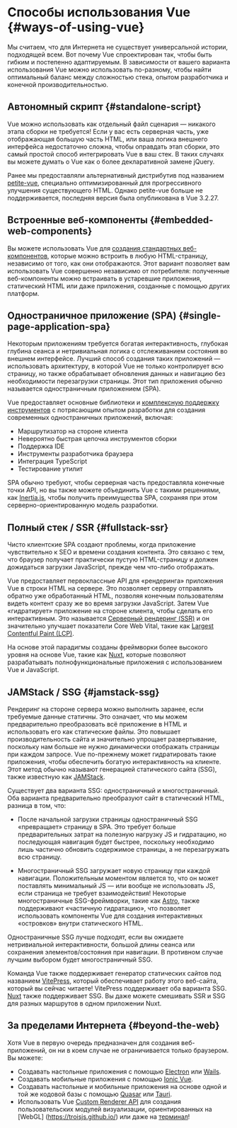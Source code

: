 # Способы использования Vue {#ways-of-using-vue}

Мы считаем, что для Интернета не существует универсальной истории, подходящей всем. Вот почему Vue спроектирован так, чтобы быть гибким и постепенно адаптируемым. В зависимости от вашего варианта использования Vue можно использовать по-разному, чтобы найти оптимальный баланс между сложностью стека, опытом разработчика и конечной производительностью.

## Автономный скрипт {#standalone-script}

Vue можно использовать как отдельный файл сценария — никакого этапа сборки не требуется! Если у вас есть серверная часть, уже отображающая большую часть HTML, или ваша логика внешнего интерфейса недостаточно сложна, чтобы оправдать этап сборки, это самый простой способ интегрировать Vue в ваш стек. В таких случаях вы можете думать о Vue как о более декларативной замене jQuery.

Ранее мы предоставляли альтернативный дистрибутив под названием [petite-vue](https://github.com/vuejs/petite-vue), специально оптимизированный для прогрессивного улучшения существующего HTML. Однако petite-vue больше не поддерживается, последняя версия была опубликована в Vue 3.2.27.

## Встроенные веб-компоненты {#embedded-web-components}

Вы можете использовать Vue для [создания стандартных веб-компонентов](/guide/extras/web-components), которые можно встроить в любую HTML-страницу, независимо от того, как они отображаются. Этот вариант позволяет вам использовать Vue совершенно независимо от потребителя: полученные веб-компоненты можно встраивать в устаревшие приложения, статический HTML или даже приложения, созданные с помощью других платформ.

## Одностраничное приложение (SPA) {#single-page-application-spa}

Некоторым приложениям требуется богатая интерактивность, глубокая глубина сеанса и нетривиальная логика с отслеживанием состояния во внешнем интерфейсе. Лучший способ создания таких приложений — использовать архитектуру, в которой Vue не только контролирует всю страницу, но также обрабатывает обновления данных и навигацию без необходимости перезагрузки страницы. Этот тип приложения обычно называется одностраничным приложением (SPA).

Vue предоставляет основные библиотеки и [комплексную поддержку инструментов](/guide/scaling-up/tooling) с потрясающим опытом разработки для создания современных одностраничных приложений, включая:

- Маршрутизатор на стороне клиента
- Невероятно быстрая цепочка инструментов сборки
- Поддержка IDE
- Инструменты разработчика браузера
- Интеграция TypeScript
- Тестирование утилит

SPA обычно требуют, чтобы серверная часть предоставляла конечные точки API, но вы также можете объединить Vue с такими решениями, как [Inertia.js](https://inertiajs.com), чтобы получить преимущества SPA, сохраняя при этом серверно-ориентированную модель разработки.

## Полный стек / SSR {#fullstack-ssr}

Чисто клиентские SPA создают проблемы, когда приложение чувствительно к SEO и времени создания контента. Это связано с тем, что браузер получает практически пустую HTML-страницу и должен дожидаться загрузки JavaScript, прежде чем что-либо отображать.

Vue предоставляет первоклассные API для «рендеринга» приложения Vue в строки HTML на сервере. Это позволяет серверу отправлять обратно уже обработанный HTML, позволяя конечным пользователям видеть контент сразу же во время загрузки JavaScript. Затем Vue «гидратирует» приложение на стороне клиента, чтобы сделать его интерактивным. Это называется [Серверный рендеринг (SSR)](/guide/scaling-up/ssr) и он значительно улучшает показатели Core Web Vital, такие как [Largest Contentful Paint (LCP)](https://web.dev/lcp/).

На основе этой парадигмы созданы фреймворки более высокого уровня на основе Vue, такие как [Nuxt](https://nuxt.com/), которые позволяют разрабатывать полнофункциональные приложения с использованием Vue и JavaScript.

## JAMStack / SSG {#jamstack-ssg}

Рендеринг на стороне сервера можно выполнить заранее, если требуемые данные статичны. Это означает, что мы можем предварительно преобразовать всё приложение в HTML и использовать его как статические файлы. Это повышает производительность сайта и значительно упрощает развертывание, поскольку нам больше не нужно динамически отображать страницы при каждом запросе. Vue по-прежнему может гидратировать такие приложения, чтобы обеспечить богатую интерактивность на клиенте. Этот метод обычно называют генерацией статического сайта (SSG), также известную как [JAMStack](https://jamstack.org/what-is-jamstack/).

Существует два варианта SSG: одностраничный и многостраничный. Оба варианта предварительно преобразуют сайт в статический HTML, разница в том, что:

- После начальной загрузки страницы одностраничный SSG «превращает» страницу в SPA. Это требует больше предварительных затрат на полезную нагрузку JS и гидратацию, но последующая навигация будет быстрее, поскольку необходимо лишь частично обновить содержимое страницы, а не перезагружать всю страницу.

- Многостраничный SSG загружает новую страницу при каждой навигации. Положительным моментом является то, что он может поставлять минимальный JS — или вообще не использовать JS, если страница не требует взаимодействия! Некоторые многостраничные SSG-фреймворки, такие как [Astro](https://astro.build/), также поддерживают «частичную гидратацию», что позволяет использовать компоненты Vue для создания интерактивных «островков» внутри статического HTML.

Одностраничные SSG лучше подходят, если вы ожидаете нетривиальной интерактивности, большой длины сеанса или сохранения элементов/состояния при навигации. В противном случае лучшим выбором будет многостраничный SSG.

Команда Vue также поддерживает генератор статических сайтов под названием [VitePress](https://vitepress.dev/), который обеспечивает работу этого веб-сайта, который вы сейчас читаете! VitePress поддерживает оба варианта SSG. [Nuxt](https://nuxt.com/) также поддерживает SSG. Вы даже можете смешивать SSR и SSG для разных маршрутов в одном приложении Nuxt.

## За пределами Интернета {#beyond-the-web}

Хотя Vue в первую очередь предназначен для создания веб-приложений, он ни в коем случае не ограничивается только браузером. Вы можете:

- Создавать настольные приложения с помощью [Electron](https://www.electronjs.org/) или [Wails](https://wails.io).
- Создавать мобильные приложения с помощью [Ionic Vue](https://ionicframework.com/docs/vue/overview).
- Создавать настольные и мобильные приложения на основе одной и той же кодовой базы с помощью [Quasar](https://quasar.dev/) или [Tauri](https://tauri.app).
- Использовать Vue [Custom Renderer API](/api/custom-renderer) для создания пользовательских модулей визуализации, ориентированных на [WebGL] (https://troisjs.github.io/) или даже на [терминал](https://github.com/vue-terminal/vue-termui)!
